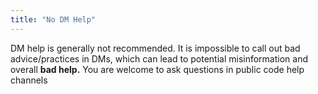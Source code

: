 ```yaml
---
title: "No DM Help"
---
```


DM help is generally not recommended. It is impossible to call out bad advice/practices in DMs, which can lead to potential misinformation and overall **bad help.** You are welcome to ask questions in public code help channels
